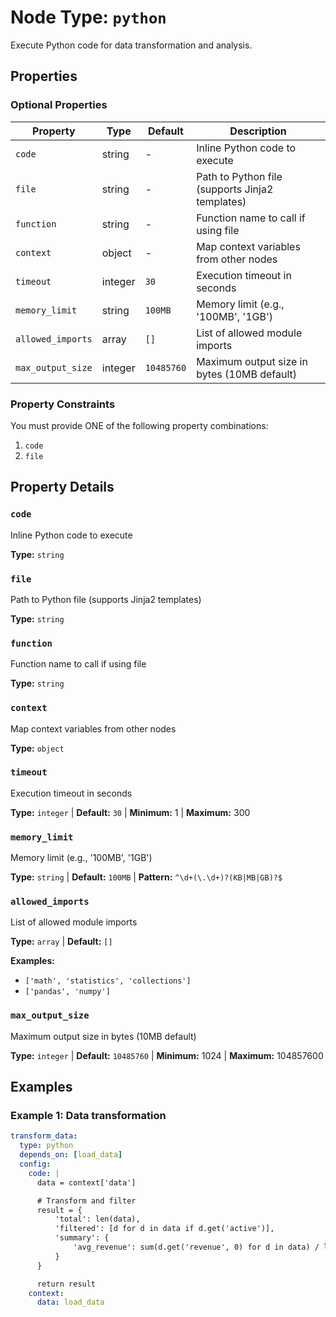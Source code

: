 # Node Type: `python`

Execute Python code for data transformation and analysis.

## Properties

### Optional Properties

| Property          | Type    | Default    | Description                                     |
|-------------------|---------|------------|-------------------------------------------------|
| `code`            | string  | -          | Inline Python code to execute                   |
| `file`            | string  | -          | Path to Python file (supports Jinja2 templates) |
| `function`        | string  | -          | Function name to call if using file             |
| `context`         | object  | -          | Map context variables from other nodes          |
| `timeout`         | integer | `30`       | Execution timeout in seconds                    |
| `memory_limit`    | string  | `100MB`    | Memory limit (e.g., '100MB', '1GB')             |
| `allowed_imports` | array   | `[]`       | List of allowed module imports                  |
| `max_output_size` | integer | `10485760` | Maximum output size in bytes (10MB default)     |

### Property Constraints

You must provide ONE of the following property combinations:

1. `code`
2. `file`

## Property Details

### `code`

Inline Python code to execute

**Type:** `string`

### `file`

Path to Python file (supports Jinja2 templates)

**Type:** `string`

### `function`

Function name to call if using file

**Type:** `string`

### `context`

Map context variables from other nodes

**Type:** `object`

### `timeout`

Execution timeout in seconds

**Type:** `integer` | **Default:** `30` | **Minimum:** 1 | **Maximum:** 300

### `memory_limit`

Memory limit (e.g., '100MB', '1GB')

**Type:** `string` | **Default:** `100MB` | **Pattern:** `^\d+(\.\d+)?(KB|MB|GB)?$`

### `allowed_imports`

List of allowed module imports

**Type:** `array` | **Default:** `[]`

**Examples:**

- `['math', 'statistics', 'collections']`
- `['pandas', 'numpy']`

### `max_output_size`

Maximum output size in bytes (10MB default)

**Type:** `integer` | **Default:** `10485760` | **Minimum:** 1024 | **Maximum:** 104857600

## Examples

### Example 1: Data transformation

```yaml
transform_data:
  type: python
  depends_on: [load_data]
  config:
    code: |
      data = context['data']

      # Transform and filter
      result = {
          'total': len(data),
          'filtered': [d for d in data if d.get('active')],
          'summary': {
              'avg_revenue': sum(d.get('revenue', 0) for d in data) / len(data)
          }
      }

      return result
    context:
      data: load_data
```
